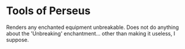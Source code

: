 # Tools of Perseus

Renders any enchanted equipment unbreakable. Does not do anything about the 'Unbreaking' enchantment... other than making it useless, I suppose.
